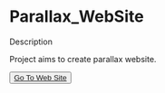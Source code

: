 # Parallax_WebSite

Description

Project aims to create parallax website.



<button><a href="https://muratbzc.github.io/Parallax_WebSite/">Go To Web Site</a></button>
